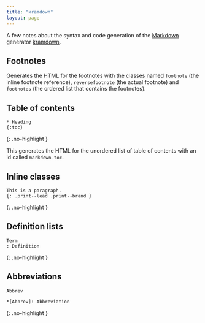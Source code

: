 ```yaml
---
title: "kramdown"
layout: page
---
```


A few notes about the syntax and code generation of the [Markdown](http://daringfireball.net/projects/markdown/) generator [kramdown](http://kramdown.rubyforge.org/).

## Footnotes

Generates the HTML for the footnotes with the classes named `footnote` (the inline footnote reference), `reversefootnote` (the actual footnote) and `footnotes` (the ordered list that contains the footnotes).

## Table of contents

    * Heading
    {:toc}
{: .no-highlight }

This generates the HTML for the unordered list of table of contents with an id called `markdown-toc`.

## Inline classes

    This is a paragraph.
    {: .print--lead .print--brand }
{: .no-highlight }

## Definition lists

    Term
    : Definition
{: .no-highlight }

## Abbreviations

    Abbrev

    *[Abbrev]: Abbreviation
{: .no-highlight }
